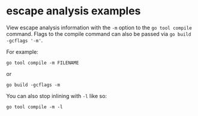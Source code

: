 # escape analysis examples
View escape analysis information with the `-m` option to the `go tool compile` command.
Flags to the compile command can also be passed via `go build -gcflags '-m'`.

For example:

    go tool compile -m FILENAME

or

    go build -gcflags -m

You can also stop inlining with `-l` like so:


    go tool compile -m -l
